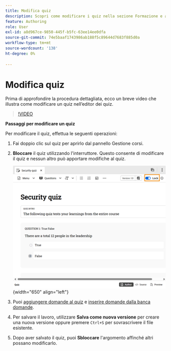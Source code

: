 ```yaml
---
title: Modifica quiz
description: Scopri come modificare i quiz nella sezione Formazione e apprendimento del prodotto
feature: Authoring
role: User
exl-id: a8d967ce-9850-445f-b5fc-63ee14ee0dfa
source-git-commit: 74e5baaf1743986ab188f5c89644d7683f885d0a
workflow-type: tm+mt
source-wordcount: '138'
ht-degree: 0%

---
```


# Modifica quiz

Prima di approfondire la procedura dettagliata, ecco un breve video che illustra come modificare un quiz nell’editor dei quiz.

>[!VIDEO](https://video.tv.adobe.com/v/3475209/aem-guides-learning-content)

**Passaggi per modificare un quiz**

Per modificare il quiz, effettua le seguenti operazioni:

1. Fai doppio clic sul quiz per aprirlo dal pannello Gestione corsi.
1. **Bloccare** il quiz utilizzando l&#39;interruttore. Questo consente di modificare il quiz e nessun altro può apportare modifiche al quiz.

   ![](assets/quiz-lock.png){width="650" align="left"}

1. Puoi [aggiungere domande al quiz](./quiz-insert-questions.md) e [inserire domande dalla banca domande](./insert-questions.md).
1. Per salvare il lavoro, utilizzare **Salva come nuova versione** per creare una nuova versione oppure premere `Ctrl+S` per sovrascrivere il file esistente.
1. Dopo aver salvato il quiz, puoi **Sbloccare** l&#39;argomento affinché altri possano modificarlo.
